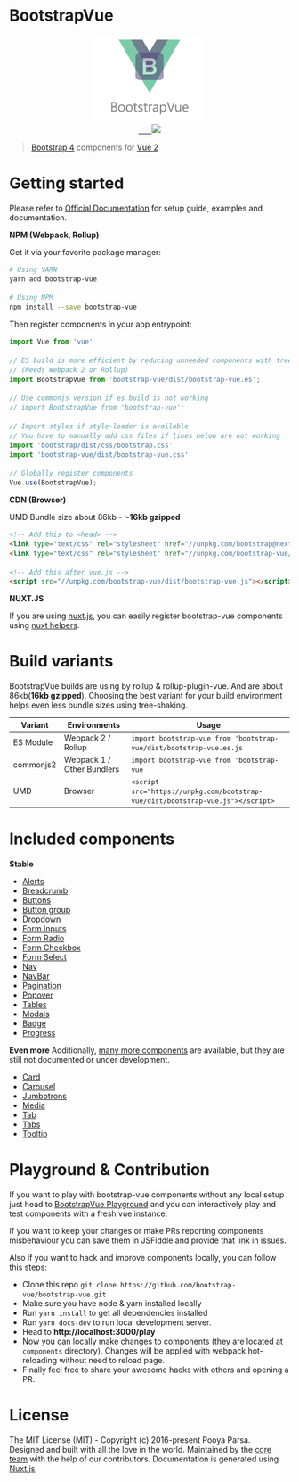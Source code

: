 # BootstrapVue

<p align="center">
<a href="https://bootstrap-vue.github.io">
    <img src="https://github.com/bootstrap-vue/bootstrap-vue/raw/master/banner.png" width="200px">
</a>
<br>
<a href="https://circleci.com/gh/bootstrap-vue/bootstrap-vue">
    <img alt="" src="https://img.shields.io/circleci/project/github/bootstrap-vue/bootstrap-vue/master.svg?style=flat-square">
</a>
<a href="https://www.npmjs.com/package/bootstrap-vue">
    <img alt="" src="https://img.shields.io/npm/dt/bootstrap-vue.svg?style=flat-square">
</a>
<a href="https://www.npmjs.com/package/bootstrap-vue">
    <img alt="" src="https://img.shields.io/npm/v/bootstrap-vue.svg?style=flat-square">
</a>
<a href="https://github.com/sindresorhus/xo">
    <img alt="" src="https://img.shields.io/badge/code_style-XO-5ed9c7.svg?style=flat-square">
</a>
<a href="https://v4-alpha.getbootstrap.com">
    <img alt="" src="https://img.shields.io/badge/bootstrap-4.0.0--alpha.6-800080.svg?style=flat-square">
</a>
<a href="https://vuejs.org">
    <img alt="" src="https://img.shields.io/badge/vue.js-2.2.x-green.svg?style=flat-square">
</a>
<a href="https://www.codacy.com/app/pi0/bootstrap-vue?utm_source=github.com&amp;utm_medium=referral&amp;utm_content=bootstrap-vue/bootstrap-vue&amp;utm_campaign=Badge_Grade">
    <img src="https://api.codacy.com/project/badge/Grade/efdefff98c8848a9b6038b164f10acc6"/>
</a>
</p>

> [Bootstrap 4](https://v4-alpha.getbootstrap.com/) components for [Vue 2](https://vuejs.org/)

# Getting started
Please refer to [Official Documentation](https://bootstrap-vue.github.io) for setup guide, examples and documentation.

**NPM (Webpack, Rollup)**

Get it via your favorite package manager:
```bash
# Using YARN
yarn add bootstrap-vue

# Using NPM
npm install --save bootstrap-vue
```

Then register components in your app entrypoint:
```js
import Vue from 'vue'

// ES build is more efficient by reducing unneeded components with tree-shaking.
// (Needs Webpack 2 or Rollup)
import BootstrapVue from 'bootstrap-vue/dist/bootstrap-vue.es';

// Use commonjs version if es build is not working
// import BootstrapVue from 'bootstrap-vue';

// Import styles if style-loader is available
// You have to manually add css files if lines below are not working
import 'bootstrap/dist/css/bootstrap.css'
import 'bootstrap-vue/dist/bootstrap-vue.css'

// Globally register components
Vue.use(BootstrapVue);
```

**CDN (Browser)**

UMD Bundle size about 86kb - <strong>~16kb gzipped</strong>

```html
<!-- Add this to <head> -->
<link type="text/css" rel="stylesheet" href="//unpkg.com/bootstrap@next/dist/css/bootstrap.min.css"/>
<link type="text/css" rel="stylesheet" href="//unpkg.com/bootstrap-vue/dist/bootstrap-vue.css"/>

<!-- Add this after vue.js -->
<script src="//unpkg.com/bootstrap-vue/dist/bootstrap-vue.js"></script>
```

**NUXT.JS**

If you are using [nuxt.js](https://github.com/nuxt/nuxt.js), you can easily register bootstrap-vue components using [nuxt helpers](https://github.com/fandogh/nuxt-helpers).

# Build variants
BootstrapVue builds are using by rollup & rollup-plugin-vue. And are about 86kb(**16kb gzipped**). 
Choosing the best variant for your build environment helps even less bundle sizes using tree-shaking.

Variant     | Environments                 | Usage
------------|------------------------------|------------------------------------------------------------------------
ES Module   | Webpack 2 / Rollup           | `import bootstrap-vue from 'bootstrap-vue/dist/bootstrap-vue.es.js`
commonjs2   | Webpack 1 / Other Bundlers   | `import bootstrap-vue from 'bootstrap-vue`
UMD         | Browser                      | `<script src="https://unpkg.com/bootstrap-vue/dist/bootstrap-vue.js"></script>`

# Included components

**Stable**

- [Alerts](https://bootstrap-vue.github.io/docs/components/alerts)
- [Breadcrumb](https://bootstrap-vue.github.io/docs/components/breadcrumb)
- [Buttons](https://bootstrap-vue.github.io/docs/components/buttons)
- [Button group](https://bootstrap-vue.github.io/docs/components/button-group)
- [Dropdown](https://bootstrap-vue.github.io/docs/components/dropdowns)
- [Form Inputs](https://bootstrap-vue.github.io/docs/components/form-inputs)
- [Form Radio](https://bootstrap-vue.github.io/docs/components/form-radio)
- [Form Checkbox](https://bootstrap-vue.github.io/docs/components/form-checkbox)
- [Form Select](https://bootstrap-vue.github.io/docs/components/form-select)
- [Nav](https://bootstrap-vue.github.io/docs/components/nav)
- [NavBar](https://bootstrap-vue.github.io/docs/components/navbar)
- [Pagination](https://bootstrap-vue.github.io/docs/components/pagination)
- [Popover](https://bootstrap-vue.github.io/docs/components/popover)
- [Tables](https://bootstrap-vue.github.io/docs/components/tables)
- [Modals](https://github.com/bootstrap-vue/bootstrap-vue/blob/master/components/modal.vue)
- [Badge](https://github.com/bootstrap-vue/bootstrap-vue/blob/master/components/badge.vue)
- [Progress](https://github.com/bootstrap-vue/bootstrap-vue/blob/master/components/progress.vue)

**Even more**
Additionally, [many more components](https://github.com/bootstrap-vue/bootstrap-vue/tree/master/components)
are available, but they are still not documented or under development.
 
- [Card](https://github.com/bootstrap-vue/bootstrap-vue/blob/master/components/card.vue)
- [Carousel](https://github.com/bootstrap-vue/bootstrap-vue/blob/master/components/carousel.vue)
- [Jumbotrons](https://github.com/bootstrap-vue/bootstrap-vue/blob/master/components/carousel.vue)
- [Media](https://github.com/bootstrap-vue/bootstrap-vue/blob/master/components/media.vue)
- [Tab](https://github.com/bootstrap-vue/bootstrap-vue/blob/master/components/tab.vue) 
- [Tabs](https://github.com/bootstrap-vue/bootstrap-vue/blob/master/components/tabs.vue)
- [Tooltip](https://github.com/bootstrap-vue/bootstrap-vue/blob/master/components/tooltip.vue)

# Playground & Contribution
If you want to play with bootstrap-vue components without any local setup just head to
[BootstrapVue Playground](https://bootstrap-vue.github.io/play) and you can interactively play and test components with a fresh vue instance.

If you want to keep your changes or make PRs reporting components misbehaviour you can save them in JSFiddle and provide that link in issues. 

Also if you want to hack and improve components locally, you can follow this steps:
- Clone this repo `git clone https://github.com/bootstrap-vue/bootstrap-vue.git`
- Make sure you have node & yarn installed locally
- Run `yarn install` to get all dependencies installed
- Run `yarn docs-dev` to run local development server.
- Head to **http://localhost:3000/play**
- Now you can locally make changes to components (they are located at `components` directory). 
  Changes will be applied with webpack hot-reloading without need to reload page.
- Finally feel free to share your awesome hacks with others and opening a PR.

# License
The MIT License (MIT) - Copyright (c) 2016-present Pooya Parsa.   
Designed and built with all the love in the world.
Maintained by the [core team](https://github.com/orgs/bootstrap-vue/people) with the help of our contributors.
Documentation is generated using [Nuxt.js](https://nuxtjs.org)